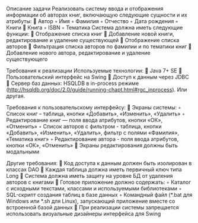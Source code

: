 Описание задачи
Реализовать систему ввода и отображения информации об авторах книг, включающую
следующие сущности и их атрибуты:
 Автор
◦ Имя
◦ Фамилия
◦ Отчество
◦ Дата рождения
◦ Книги
 Книга
◦ ISBN
◦ Тематика
Система должна иметь следующие функции:
 Отображение списка книг
 Добавление новой книги, редактирование и удаление существующей
 Отображение списка авторов
 Фильтрация списка авторов по фамилии и по тематики книг
 Добавление нового автора, редактирование и удаление существующего

Требования к реализации
Используемые технологии:
 Java 7+ SE
 Пользовательский интерфейс на Swing
 Доступ к данным через JDBC
 Сервер баз данных: HSQLDB в in-process режиме
(http://hsqldb.org/doc/2.0/guide/running-chapt.html#rgc_inprocess). Или другая.

Требования к пользовательскому интерфейсу:
 Экраны системы:
◦ Список книг – таблица, кнопки «Добавить», «Изменить», «Удалить»
◦ Редактирование книг — поля ввода атрибутов, кнопки «ОК», «Отменить»
◦ Список авторов с фильтром - таблица, кнопки «Добавить», «Изменить»,
«Удалить», фильтр с полями «Фамилия», «Тематика книг»
◦ Редактирование автора - поля ввода атрибутов, кнопки «ОК», «Отменить»
 Экраны редактирования должны быть модальными


Другие требования:
 Код доступа к данным должен быть изолирован в классах DAO
 Каждая таблица должна иметь первичный ключ типа Long
 Система должна иметь защиту на уровне БД от удаления авторов с книгами
 Готовое приложение должно содержать:
◦ Каталог с исходными текстами, классами и используемыми библиотеками
◦ SQL-скрипт создания таблиц в базе данных
◦ Командный файл (*.bat для Windows или *.sh для Linux), запускающий
приложение вместе со встроенной базой данных
 При реализации системы запрещается использовать визуальные дизайнеры
интерфейса для Swing
